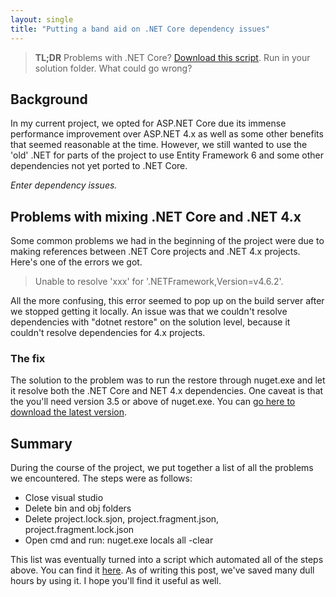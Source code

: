 ```yaml
---
layout: single
title: "Putting a band aid on .NET Core dependency issues"
---
```

>**TL;DR** Problems with .NET Core? [Download this script](https://github.com/SpiderUnicorn/powershell-utilities/blob/master/dotnet/clean-solution-and-clear-nuget-cache/clean_and_clear_cache.ps1). Run in your solution folder. What could go wrong?

## Background 

In my current project, we opted for ASP.NET Core due its immense performance 
improvement over ASP.NET 4.x as well as some other benefits that seemed 
reasonable at the time. However, we still wanted to use the 'old' .NET for parts 
of the project to use Entity Framework 6 and some other dependencies not yet
ported to .NET Core. 

*Enter dependency issues.*

## Problems with mixing .NET Core and .NET 4.x

Some common problems we had in the beginning of the project were due to making 
references between .NET Core projects and .NET 4.x projects. Here's one of the
errors we got.

>Unable to resolve 'xxx' for '.NETFramework,Version=v4.6.2'.

All the more confusing, this error seemed to pop up on the build server after
we stopped getting it locally. An issue was that we couldn't resolve
dependencies with "dotnet restore" on the solution level, because it couldn't
resolve dependencies for 4.x projects. 

### The fix
The solution to the problem was to run the restore through nuget.exe and let
it resolve both the .NET Core and NET 4.x dependencies. One caveat is that the
you'll need version 3.5 or above of nuget.exe. You can 
[go here to download the latest version](https://dist.nuget.org/win-x86-commandline/latest/nuget.exe).

## Summary
During the course of the project, we put together a list of all the problems
we encountered. The steps were as follows:

- Close visual studio
- Delete bin and obj folders
- Delete project.lock.sjon, project.fragment.json, project.fragment.lock.json
- Open cmd and run: nuget.exe locals all -clear

This list was eventually turned into a script which automated all of the steps 
above. You can find it [here](https://github.com/SpiderUnicorn/powershell-utilities/blob/master/dotnet/clean-solution-and-clear-nuget-cache/clean_and_clear_cache.ps1).
As of writing this post, we've saved many dull hours by using it. I hope
you'll find it useful as well. 